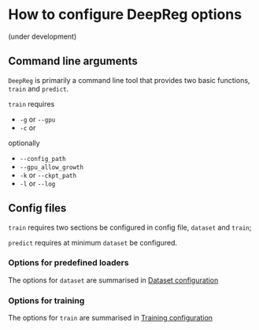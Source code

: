 # How to configure DeepReg options

(under development)

## Command line arguments

`DeepReg` is primarily a command line tool that provides two basic functions, `train`
and `predict`.

`train` requires

- `-g` or `--gpu`
- `-c` or

optionally

- `--config_path`
- `--gpu_allow_growth`
- `-k` or `--ckpt_path`
- `-l` or `--log`

## Config files

`train` requires two sections be configured in config file, `dataset` and `train`;

`predict` requires at minimum `dataset` be configured.

### Options for predefined loaders

The options for `dataset` are summarised in
[Dataset configuration](configurations_dataset.md)

### Options for training

The options for `train` are summarised in
[Training configuration](configurations_train.md)
